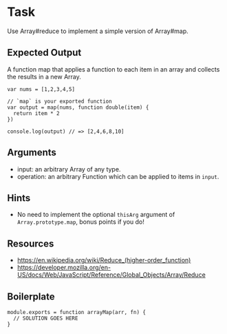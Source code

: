# Task

Use Array#reduce to implement a simple version of Array#map.

## Expected Output

A function map that applies a function to each item in an array and collects the results in a new Array.

    
    var nums = [1,2,3,4,5]
    
    // `map` is your exported function
    var output = map(nums, function double(item) {
      return item * 2
    })
    
    console.log(output) // => [2,4,6,8,10]
    

## Arguments

  * input: an arbitrary Array of any type.
  * operation: an arbitrary Function which can be applied to items in `input`.

## Hints

  * No need to implement the optional `thisArg` argument of `Array.prototype.map`, bonus points if you do!

## Resources

  * https://en.wikipedia.org/wiki/Reduce_(higher-order_function)
  * https://developer.mozilla.org/en-US/docs/Web/JavaScript/Reference/Global_Objects/Array/Reduce

## Boilerplate

    
    module.exports = function arrayMap(arr, fn) {
      // SOLUTION GOES HERE
    }
